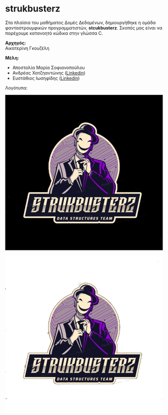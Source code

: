# strukbusterz

Στα πλαίσια του μαθήματος Δομές Δεδομένων, δημιουργήθηκε η ομάδα φανταστρουμφικών προγραμματιστών, **stcukbusterz**. 
Σκοπός μας είναι να παρέχουμε κατανοητό κώδικα στην γλώσσα C. 

**Αρχηγός:**   
Αικατερίνη Γκουζέλη  

**Μέλη:** 
* Αποστολία Μαρία Σοφιανοπούλου  
* Ανδρέας Χατζηαντώνης  ([Linkedin](https://www.linkedin.com/in/andreas-hadjiantonis-a92833208/))
* Ευστάθιος Ιωσηφίδης ([Linkedin](https://www.linkedin.com/in/eiosifidis/))
  
Λογότυπα:  

![Logo Dark](/logo/strukbusterz.jpg)
  
![Logo White](/logo/strukbusterz_white.jpg)
